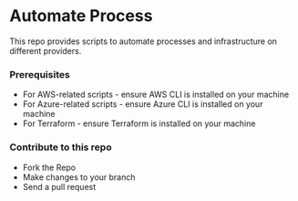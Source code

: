 # Automate Process

This repo provides scripts to automate processes and infrastructure on different providers.

### Prerequisites
- For AWS-related scripts - ensure AWS CLI is installed on your machine
- For Azure-related scripts - ensure Azure CLI is installed on your machine
- For Terraform - ensure Terraform is installed on your machine

### Contribute to this repo
- Fork the Repo
- Make changes to your branch 
- Send a pull request
